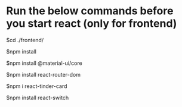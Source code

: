 # Run the below commands before you start react (only for frontend)

$cd ./frontend/

$npm install

$npm install @material-ui/core

$npm install react-router-dom

$npm i react-tinder-card

$npm install react-switch
